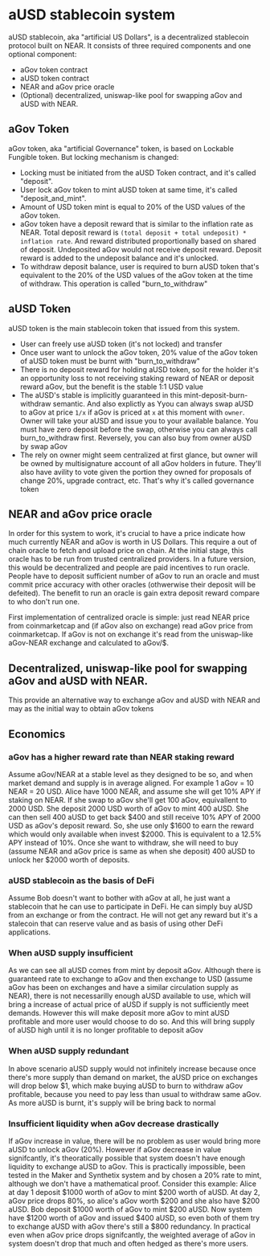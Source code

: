 # aUSD stablecoin system

aUSD stablecoin, aka "artificial US Dollars", is a decentralized stablecoin protocol built on NEAR. It consists of three required components and one optional component:

- aGov token contract
- aUSD token contract
- NEAR and aGov price oracle
- (Optional) decentralized, uniswap-like pool for swapping aGov and aUSD with NEAR.

## aGov Token

aGov token, aka "artificial Governance" token, is based on Lockable Fungible token. But locking mechanism is changed:

- Locking must be initiated from the aUSD Token contract, and it's called "deposit".
- User lock aGov token to mint aUSD token at same time, it's called "deposit_and_mint".
- Amount of USD token mint is equal to 20% of the USD values of the aGov token.
- aGov token have a deposit reward that is similar to the inflation rate as NEAR. Total deposit reward is `(total deposit + total undeposit) * inflation rate`. And reward distributed proportionally based on shared of deposit. Undeposited aGov would not receive deposit reward. Deposit reward is added to the undeposit balance and it's unlocked.
- To withdraw deposit balance, user is required to burn aUSD token that's equivalent to the 20% of the USD values of the aGov token at the time of withdraw. This operation is called "burn_to_withdraw"

## aUSD Token

aUSD token is the main stablecoin token that issued from this system.

- User can freely use aUSD token (it's not locked) and transfer
- Once user want to unlock the aGov token, 20% value of the aGov token of aUSD token must be burnt with "burn_to_withdraw"
- There is no deposit reward for holding aUSD token, so for the holder it's an opportunity loss to not receiving staking reward of NEAR or deposit reward aGov, but the benefit is the stable 1:1 USD value
- The aUSD's stable is implicitly guaranteed in this mint-deposit-burn-withdraw semantic. And also explictly as Yyou can always swap aUSD to aGov at price `1/x` if aGov is priced at `x` at this moment with `owner`. Owner will take your aUSD and issue you to your available balance. You must have zero deposit before the swap, otherwise you can always call burn_to_withdraw first. Reversely, you can also buy from owner aUSD by swap aGov
- The rely on owner might seem centralized at first glance, but owner will be owned by multisignature account of all aGov holders in future. They'll also have avility to vote given the portion they owned for proposals of change 20%, upgrade contract, etc. That's why it's called governance token

## NEAR and aGov price oracle

In order for this system to work, it's crucial to have a price indicate how much currently NEAR and aGov is worth in US Dollars. This require a out of chain oracle to fetch and upload price on chain. At the initial stage, this oracle has to be run from trusted centralized providers. In a future version, this would be decentralized and people are paid incentives to run oracle. People have to deposit sufficient number of aGov to run an oracle and must commit price accuracy with other oracles (othwerwise their deposit will be defeited). The benefit to run an oracle is gain extra deposit reward compare to who don't run one.

First implementation of centralized oracle is simple: just read NEAR price from coinmarketcap and (if aGov also on exchange) read aGov price from coinmarketcap. If aGov is not on exchange it's read from the uniswap-like aGov-NEAR exchange and calculated to aGov/\$.

## Decentralized, uniswap-like pool for swapping aGov and aUSD with NEAR.

This provide an alternative way to exchange aGov and aUSD with NEAR and may as the initial way to obtain aGov tokens

## Economics

### aGov has a higher reward rate than NEAR staking reward

Assume aGov/NEAR at a stable level as they designed to be so, and when market demand and supply is in average aligned. For example 1 aGov = 10 NEAR = 20 USD. Alice have 1000 NEAR, and assume she will get 10% APY if staking on NEAR. If she swap to aGov she'll get 100 aGov, equivallent to 2000 USD. She deposit 2000 USD worth of aGov to mint 400 aUSD. She can then sell 400 aUSD to get back $400 and still receive 10% APY of 2000 USD as aGov's deposit reward. So, she use only $1600 to earn the reward which would only available when invest $2000. This is equivalent to a 12.5% APY instead of 10%. Once she want to withdraw, she will need to buy (assume NEAR and aGov price is same as when she deposit) 400 aUSD to unlock her $2000 worth of deposits.

### aUSD stablecoin as the basis of DeFi

Assume Bob doesn't want to bother with aGov at all, he just want a stablecoin that he can use to participate in DeFi. He can simply buy aUSD from an exchange or from the contract. He will not get any reward but it's a stalecoin that can reserve value and as basis of using other DeFi applications.

### When aUSD supply insufficient

As we can see all aUSD comes from mint by deposit aGov. Although there is guaranteed rate to exchange to aGov and then exchange to USD (assume aGov has been on exchanges and have a similar circulation supply as NEAR), there is not necessarilly enough aUSD available to use, which will bring a increase of actual price of aUSD if supply is not sufficiently meet demands. However this will make deposit more aGov to mint aUSD profitable and more user would choose to do so. And this will bring supply of aUSD high until it is no longer profitable to deposit aGov

### When aUSD supply redundant

In above scenario aUSD supply would not infinitely increase because once there's more supply than demand on market, the aUSD price on exchanges will drop below \$1, which make buying aUSD to burn to withdraw aGov profitable, because you need to pay less than usual to withdraw same aGov. As more aUSD is burnt, it's supply will be bring back to normal

### Insufficient liquidity when aGov decrease drastically

If aGov increase in value, there will be no problem as user would bring more aUSD to unlock aGov (20%). However if aGov decrease in value signifcantly, it's theoratically possible that system doesn't have enough liquidity to exchange aUSD to aGov. This is practically impossible, been tested in the Maker and Synthetix system and by chosen a 20% rate to mint, although we don't have a mathematical proof. Consider this example: Alice at day 1 deposit $1000 worth of aGov to mint $200 worth of aUSD. At day 2, aGov price drops 80%, so alice's aGov worth $200 and she also have $200 aUSD. Bob deposit $1000 worth of aGov to mint $200 aUSD. Now system have $1200 worth of aGov and issued $400 aUSD, so even both of them try to exchange aUSD with aGov there's still a \$800 redundancy. In practical even when aGov price drops signifcantly, the weighted average of aGov in system doesn't drop that much and often hedged as there's more users.
